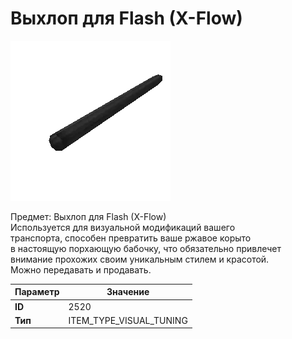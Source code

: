 # Выхлоп для Flash (X-Flow)

![Item Image](../img/2520.webp?raw=true)

Предмет: Выхлоп для Flash (X-Flow)<br>Используется для визуальной модификаций вашего<br>транспорта, способен превратить ваше ржавое корыто<br>в настоящую порхающую бабочку, что обязательно привлечет<br>внимание прохожих своим уникальным стилем и красотой.<br>Можно передавать и продавать.


| Параметр | Значение |
|----------|----------|
| **ID** | 2520 |
| **Тип** | ITEM_TYPE_VISUAL_TUNING |

